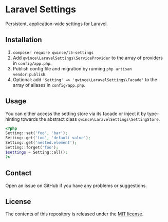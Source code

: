 # Laravel Settings

Persistent, application-wide settings for Laravel.


## Installation

1. `composer require qwince/l5-settings`
2. Add `qwince\LaravelSettings\ServiceProvider` to the array of providers in `config/app.php`.
3. Publish config file and migration by running `php artisan vendor:publish`. 
4. Optional: add `'Setting' => 'qwince\LaravelSettings\Facade'` to the array of aliases in `config/app.php`.

## Usage

You can either access the setting store via its facade or inject it by type-hinting towards the abstract class `qwince\LaravelSettings\SettingStore`.

```php
<?php
Setting::set('foo', 'bar');
Setting::get('foo', 'default value');
Setting::get('nested.element');
Setting::forget('foo');
$settings = Setting::all();
?>
```

## Contact

Open an issue on GitHub if you have any problems or suggestions.


## License

The contents of this repository is released under the [MIT license](http://opensource.org/licenses/MIT).
